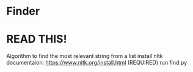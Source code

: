 # Finder
# READ THIS!
Algorithm to find the most relevant string from a list 
install nltk documentaion: https://www.nltk.org/install.html (REQUIRED)
run find.py

